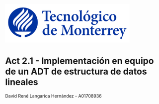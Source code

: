 ![Tec de Monterrey](images/logotecmty.png)
# Act 2.1 - Implementación en equipo de un ADT de estructura de datos lineales

David René Langarica Hernández - A01708936

